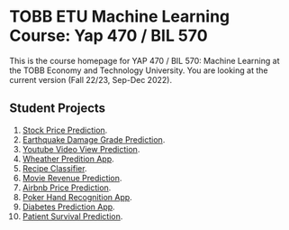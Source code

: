 # TOBB ETU Machine Learning Course: Yap 470 / BIL 570

This is the course homepage for YAP 470 / BIL 570: Machine Learning at the TOBB Economy and Technology University. You are looking at the current version (Fall 22/23, Sep-Dec 2022).

Student Projects
-----------------

1. [Stock Price Prediction](https://facvain-tweet-stock-prediction-streamlit-app-0tnsau.streamlit.app/).
2. [Earthquake Damage Grade Prediction]( https://osmanilge-yap470-project-damage-prediction-app-w7frhb.streamlit.app/).
3. [Youtube Video View Prediction]( https://ismailbgr-yap470-project-app-gt161h.streamlit.app/).
4. [Wheather Predition App]( https://gklpcsgn-yap470-project-app-hi3p13.streamlit.app/).
5. [Recipe Classifier](https://selinmergen-yap470-project-run-ykcxmz.streamlit.app/).
6. [Movie Revenue Prediction](https://emre-bl-movie-revenue-prediction-deploy-po0x7e.streamlit.app/).
7. [Airbnb Price Prediction](https://huggingface.co/spaces/ozlemakalin/airbnb-demo).
8. [Poker Hand Recognition App](https://omerfarukmerey-poker-hand-recognition-app-4kmo2k.streamlit.app/).
9. [Diabetes Prediction App](https://zeyneppe-bil470proje-app-iq8ltj.streamlit.app/).
10. [Patient Survival Prediction](https://meric2-patient-survival-prediction-yap470-app-rmgogf.streamlit.app/).




